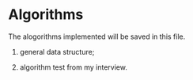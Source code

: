 # Algorithms

The alogorithms implemented will be saved in this file.
 
 1) general data structure;
 
 2) algorithm test from my interview.

